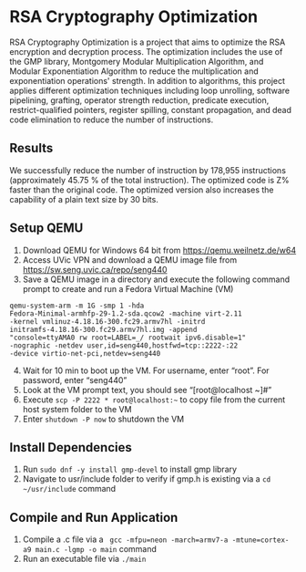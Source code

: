 # RSA Cryptography Optimization
RSA Cryptography Optimization is a project that aims to optimize the RSA encryption and decryption process. The optimization includes the use of the GMP library, 
Montgomery Modular Multiplication Algorithm, and Modular Exponentiation Algorithm to reduce the multiplication and exponentiation operations' strength. 
In addition to algorithms, this project applies different optimization techniques including loop unrolling, software pipelining, grafting, operator strength reduction,
predicate execution, restrict-qualified pointers, register spilling, constant propagation, and dead code elimination to reduce the number of instructions.

## Results
We successfully reduce the number of instruction by 178,955 instructions (approximately 45.75 % of the total instruction). The optimized code is Z% faster than the original code.
The optimized version also increases the capability of a plain text size by 30 bits.  

## Setup QEMU
1. Download QEMU for Windows 64 bit from https://qemu.weilnetz.de/w64
2. Access UVic VPN and download a QEMU image file from https://sw.seng.uvic.ca/repo/seng440
3. Save a QEMU image in a directory and execute the following command prompt to create and run a Fedora Virtual Machine (VM)
```
qemu-system-arm -m 1G -smp 1 -hda
Fedora-Minimal-armhfp-29-1.2-sda.qcow2 -machine virt-2.11
-kernel vmlinuz-4.18.16-300.fc29.armv7hl -initrd
initramfs-4.18.16-300.fc29.armv7hl.img -append
"console=ttyAMA0 rw root=LABEL=_/ rootwait ipv6.disable=1"
-nographic -netdev user,id=seng440,hostfwd=tcp::2222-:22
-device virtio-net-pci,netdev=seng440
```
4. Wait for 10 min to boot up the VM. For username, enter “root”. For password, enter “seng440”
5. Look at the VM prompt text, you should see “[root@localhost
   ~]#”
7. Execute ``` scp -P 2222 * root@localhost:~ ``` to copy file from the current host system folder to the VM
6. Enter ``` shutdown -P now ``` to shutdown the VM

## Install Dependencies
1. Run ``` sudo dnf -y install gmp-devel ``` to install gmp library
2. Navigate to usr/include folder to verify if gmp.h is existing via a ``` cd ~/usr/include ``` command

## Compile and Run Application
1. Compile a .c file via a ```  gcc -mfpu=neon -march=armv7-a -mtune=cortex-a9 main.c -lgmp -o main ``` command
2. Run an executable file via ``` ./main ```
